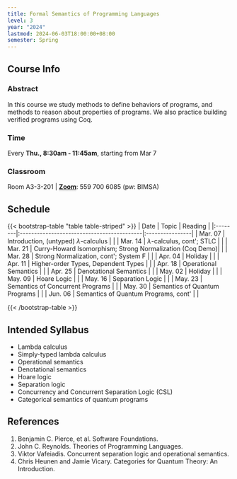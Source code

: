 ```yaml
---
title: Formal Semantics of Programming Languages
level: 3
year: "2024"
lastmod: 2024-06-03T18:00:00+08:00
semester: Spring
---
```

## Course Info

### Abstract

In this course we study methods to define behaviors of programs, and methods to reason about properties of programs. We also practice building verified programs using Coq.

### Time  

Every **Thu., 8:30am - 11:45am**, starting from Mar 7

### Classroom

Room A3-3-201 |  **[Zoom](https://us02web.zoom.us/j/5597006085)**: 559 700 6085 (pw: BIMSA)

## Schedule

{{< bootstrap-table "table table-striped" >}}
| Date    | Topic                                      | Reading         | 
|:--------|:-------------------------------------------|:----------------|
| Mar. 07 | Introduction, (untyped) $\lambda$-calculus |  | 
| Mar. 14 | $\lambda$-calculus, cont'; STLC | |
| Mar. 21 | Curry-Howard Isomorphism; Strong Normalization (Coq Demo)| |
| Mar. 28 | Strong Normalization, cont'; System F | |
| Apr. 04 | Holiday | |
| Apr. 11 | Higher-order Types, Dependent Types | |
| Apr. 18 | Operational Semantics | |
| Apr. 25 | Denotational Semantics | |
| May. 02 | Holiday | |
| May. 09 | Hoare Logic | |
| May. 16 | Separation Logic | |
| May. 23 | Semantics of Concurrent Programs | |
| May. 30 | Semantics of Quantum Programs | |
| Jun. 06 | Semantics of Quantum Programs, cont' | |

{{< /bootstrap-table >}}

## Intended Syllabus

- Lambda calculus
- Simply-typed lambda calculus
- Operational semantics
- Denotational semantics
- Hoare logic
- Separation logic
- Concurrency and Concurrent Separation Logic (CSL)
- Categorical semantics of quantum programs

## References

1. Benjamin C. Pierce, et al. Software Foundations.
2. John C. Reynolds. Theories of Programming Languages.
3. Viktor Vafeiadis. Concurrent separation logic and operational semantics.
4. Chris Heunen and Jamie Vicary. Categories for Quantum Theory: An Introduction.